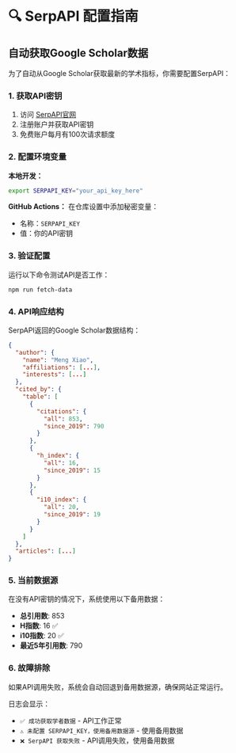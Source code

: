# 🔍 SerpAPI 配置指南

## 自动获取Google Scholar数据

为了自动从Google Scholar获取最新的学术指标，你需要配置SerpAPI：

### 1. 获取API密钥

1. 访问 [SerpAPI官网](https://serpapi.com/)
2. 注册账户并获取API密钥
3. 免费账户每月有100次请求额度

### 2. 配置环境变量

**本地开发：**
```bash
export SERPAPI_KEY="your_api_key_here"
```

**GitHub Actions：**
在仓库设置中添加秘密变量：
- 名称：`SERPAPI_KEY`
- 值：你的API密钥

### 3. 验证配置

运行以下命令测试API是否工作：
```bash
npm run fetch-data
```

### 4. API响应结构

SerpAPI返回的Google Scholar数据结构：
```json
{
  "author": {
    "name": "Meng Xiao",
    "affiliations": [...],
    "interests": [...]
  },
  "cited_by": {
    "table": [
      {
        "citations": {
          "all": 853,
          "since_2019": 790
        }
      },
      {
        "h_index": {
          "all": 16,
          "since_2019": 15
        }
      },
      {
        "i10_index": {
          "all": 20,
          "since_2019": 19
        }
      }
    ]
  },
  "articles": [...]
}
```

### 5. 当前数据源

在没有API密钥的情况下，系统使用以下备用数据：
- **总引用数**: 853
- **H指数**: 16 ✅ 
- **i10指数**: 20 ✅
- **最近5年引用数**: 790

### 6. 故障排除

如果API调用失败，系统会自动回退到备用数据源，确保网站正常运行。

日志会显示：
- `✅ 成功获取学者数据` - API工作正常
- `⚠️ 未配置 SERPAPI_KEY，使用备用数据源` - 使用备用数据
- `❌ SerpAPI 获取失败` - API调用失败，使用备用数据